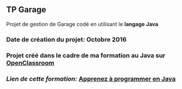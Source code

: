 ## TP Garage 

Projet de gestion de Garage codé en utilisant le **langage Java** 
### Date de création du projet: Octobre 2016 
### Projet créé dans le cadre de ma formation au Java sur [OpenClassroom](https://openclassrooms.com)
### _Lien de cette formation:_ [Apprenez à programmer en Java](https://openclassrooms.com/fr/courses/6173501-apprenez-a-programmer-en-java)

